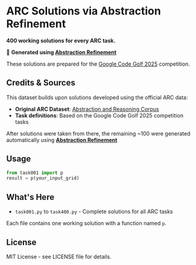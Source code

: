 # ARC Solutions via Abstraction Refinement

**400 working solutions for every ARC task.**

🔗 **Generated using [Abstraction Refinement](https://x.com/ccrisccris/status/1967432164024189413)**

These solutions are prepared for the [Google Code Golf 2025](https://www.kaggle.com/competitions/google-code-golf-2025/overview) competition.

## Credits & Sources

This dataset builds upon solutions developed using the official ARC data:

- **Original ARC Dataset**: [Abstraction and Reasoning Corpus](https://www.kaggle.com/c/abstraction-and-reasoning-challenge/data)
- **Task definitions**: Based on the Google Code Golf 2025 competition tasks

After solutions were taken from there, the remaining ~100 were generated automatically using **[Abstraction Refinement](https://x.com/ccrisccris/status/1967432164024189413)**

## Usage

```python
from task001 import p
result = p(your_input_grid)
```

## What's Here

- `task001.py` to `task400.py` - Complete solutions for all ARC tasks

Each file contains one working solution with a function named `p`.

## License

MIT License - see LICENSE file for details.